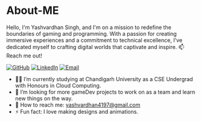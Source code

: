 # About-ME
Hello, I'm Yashvardhan Singh, and I'm on a mission to redefine the boundaries of gaming and programming. With a passion for creating immersive experiences and a commitment to technical excellence, I've dedicated myself to crafting digital worlds that captivate and inspire.
📫 Reach me out!

[![GitHub](https://img.shields.io/badge/GitHub-MyProfile-blue?style=flat-square&logo=github)](https://github.com/Yashvardhan4197)
    [![LinkedIn](https://img.shields.io/badge/LinkedIn-MyProfile-blue?style=flat-square&logo=linkedin)](https://www.linkedin.com/in/yashvardhan-singh-7635621a2)
    [![Email](https://img.shields.io/badge/Email-ContactMe-green?style=flat-square&logo=gmail)](mailto:yashvardhan4197@gmail.com)

- 👨‍🎓 I’m currently studying at Chandigarh University as a CSE Undergrad with Honours in Cloud Computing.
- 🤔 I’m looking for more gameDev projects to work on as a team and learn new things on the way.
- 📧 How to reach me: yashvardhan4197@gmail.com
- ⚡ Fun fact: I love making designs and animations.
